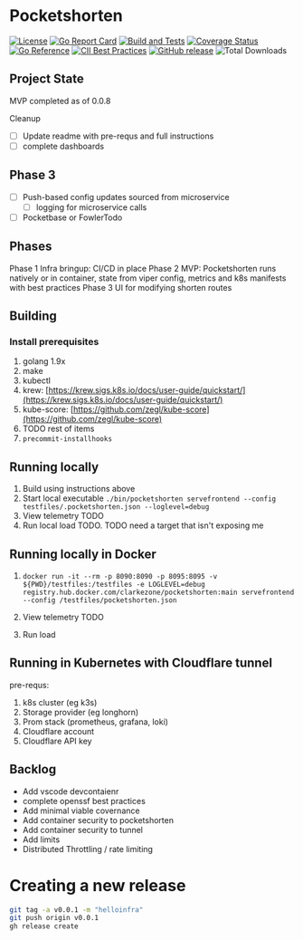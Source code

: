 # Pocketshorten

[![License](https://img.shields.io/github/license/clarkezone/pocketshorten.svg)](https://github.com/clarkezone/pocketshorten/blob/main/LICENSE)
[![Go Report Card](https://goreportcard.com/badge/github.com/clarkezone/pocketshorten)](https://goreportcard.com/report/github.com/clarkezone/pocketshorten)
[![Build and Tests](https://github.com/clarkezone/pocketshorten/workflows/run%20tests/badge.svg)](https://github.com/clarkezone/pocketshorten/actions?query=workflow%3A%22run+tests%22) [![Coverage Status](https://coveralls.io/repos/github/clarkezone/pocketshorten/badge.svg?branch=main)](https://coveralls.io/github/clarkezone/pocketshorten?branch=main)
[![Go Reference](https://pkg.go.dev/badge/github.com/clarkezone/pocketshorten.svg)](https://pkg.go.dev/github.com/clarkezone/pocketshorten)
[![CII Best Practices](https://bestpractices.coreinfrastructure.org/projects/6231/badge)](https://bestpractices.coreinfrastructure.org/projects/6231)
[![GitHub release](https://img.shields.io/github/release/clarkezone/pocketshorten.svg?style=flat-square)](https://github.com/clarkezone/pocketshorten/releases)
![Total Downloads](https://img.shields.io/github/downloads/clarkezone/pocketshorten/total?logo=github&logoColor=white)

## Project State

MVP completed as of 0.0.8

Cleanup

- [ ] Update readme with pre-requs and full instructions
- [ ] complete dashboards

## Phase 3

- [ ] Push-based config updates sourced from microservice
  - [ ] logging for microservice calls
- [ ] Pocketbase or FowlerTodo

## Phases

Phase 1 Infra bringup: CI/CD in place
Phase 2 MVP: Pocketshorten runs natively or in container, state from viper config, metrics and k8s manifests with best practices
Phase 3 UI for modifying shorten routes

## Building

### Install prerequisites

1. golang 1.9x
2. make
3. kubectl
4. krew: [https://krew.sigs.k8s.io/docs/user-guide/quickstart/](https://krew.sigs.k8s.io/docs/user-guide/quickstart/)
5. kube-score: [https://github.com/zegl/kube-score](https://github.com/zegl/kube-score)
6. TODO rest of items
7. `precommit-installhooks`

## Running locally

1. Build using instructions above
2. Start local executable
   `./bin/pocketshorten servefrontend --config testfiles/.pocketshorten.json --loglevel=debug`
3. View telemetry TODO
4. Run local load TODO. TODO need a target that isn't exposing me

## Running locally in Docker

1. `docker run -it --rm -p 8090:8090 -p 8095:8095 -v ${PWD}/testfiles:/testfiles -e LOGLEVEL=debug registry.hub.docker.com/clarkezone/pocketshorten:main servefrontend --config /testfiles/pocketshorten.json`

2. View telemetry TODO
3. Run load

## Running in Kubernetes with Cloudflare tunnel

pre-requs:

1. k8s cluster (eg k3s)
2. Storage provider (eg longhorn)
3. Prom stack (prometheus, grafana, loki)
4. Cloudflare account
5. Cloudflare API key

## Backlog

- Add vscode devcontaienr
- complete openssf best practices
- Add minimal viable covernance
- Add container security to pocketshorten
- Add container security to tunnel
- Add limits
- Distributed Throttling / rate limiting

# Creating a new release

```bash
git tag -a v0.0.1 -m "helloinfra"
git push origin v0.0.1
gh release create
```
